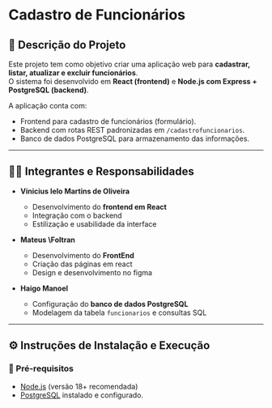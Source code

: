 # Cadastro de Funcionários

## 📌 Descrição do Projeto
Este projeto tem como objetivo criar uma aplicação web para **cadastrar, listar, atualizar e excluir funcionários**.  
O sistema foi desenvolvido em **React (frontend)** e **Node.js com Express + PostgreSQL (backend)**.  

A aplicação conta com:
- Frontend para cadastro de funcionários (formulário).
- Backend com rotas REST padronizadas em `/cadastrofuncionarios`.
- Banco de dados PostgreSQL para armazenamento das informações.

---

## 👨‍💻 Integrantes e Responsabilidades

- **Vinicius Ielo Martins de Oliveira**  
  - Desenvolvimento do **frontend em React**  
  - Integração com o backend  
  - Estilização e usabilidade da interface  

- **Mateus \Foltran**  
  - Desenvolvimento do **FrontEnd**  
  - Criação das páginas em react
  - Design e desenvolvimento no figma 

- **Haigo Manoel**  
  - Configuração do **banco de dados PostgreSQL**  
  - Modelagem da tabela `funcionarios` e consultas SQL  



---

## ⚙️ Instruções de Instalação e Execução

### 🔹 Pré-requisitos
- [Node.js](https://nodejs.org/) (versão 18+ recomendada)  
- [PostgreSQL](https://www.postgresql.org/) instalado e configurado.  


